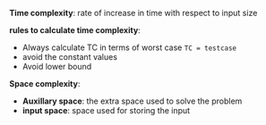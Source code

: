 **Time complexity**: rate of increase in time with respect to input size

**rules to calculate time complexity**:
- Always calculate TC in terms of worst case `TC = testcase`
- avoid the constant values
- Avoid lower bound

**Space complexity**: 
- **Auxillary space**: the extra space used to solve the problem
- **input space**: space used for storing the input
